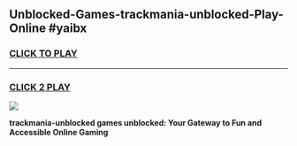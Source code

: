 
## Unblocked-Games-trackmania-unblocked-Play-Online #yaibx
<h3>
<a href="https://news.freeplayer.one?title=trackmania-unblocked&ref=3">CLICK TO PLAY</a></h3>
<hr>

<h3>
<a href="https://news.freeplayer.one?title=trackmania-unblocked&ref=3">CLICK 2 PLAY</a>
  
</h3>

<a href="https://news.freeplayer.one?title=trackmania-unblocked&ref=3"><img src="https://clearcache.store/games.png"></a>


**trackmania-unblocked games unblocked: Your Gateway to Fun and Accessible Online Gaming**
